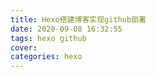 ```yaml
---
title: Hexo搭建博客实现github部署
date: 2020-09-08 16:32:55
tags: hexo github 
cover:
categories: hexo
---
```

